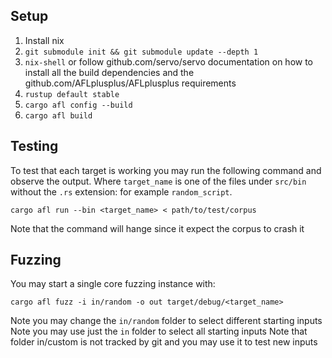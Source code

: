 
## Setup

1. Install nix
1. `git submodule init && git submodule update --depth 1`
1. `nix-shell` or follow github.com/servo/servo documentation on how to install all the build dependencies and the github.com/AFLplusplus/AFLplusplus requirements
1. `rustup default stable`
1. `cargo afl config --build`
1. `cargo afl build`

## Testing

To test that each target is working you may run the following command and observe the output. Where `target_name` is one of the files under `src/bin` without the `.rs` extension: for example `random_script`.

`cargo afl run --bin <target_name> < path/to/test/corpus`

Note that the command will hange since it expect the corpus to crash it

## Fuzzing

You may start a single core fuzzing instance with: 

`cargo afl fuzz -i in/random -o out target/debug/<target_name>`

Note you may change the `in/random` folder to select different starting inputs
Note you may use just the `in` folder to select all starting inputs
Note that folder in/custom is not tracked by git and you may use it to test new inputs
